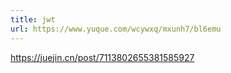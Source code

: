 ```yaml
---
title: jwt
url: https://www.yuque.com/wcywxq/mxunh7/bl6emu
---
```


<https://juejin.cn/post/7113802655381585927>
